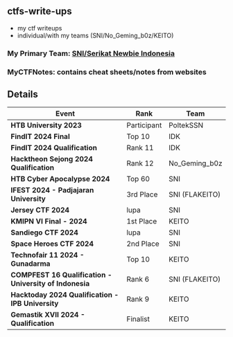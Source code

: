 ## ctfs-write-ups
- my ctf writeups
- individual/with my teams (SNI/No_Geming_b0z/KEITO)

### My Primary Team: [SNI/Serikat Newbie Indonesia](https://serikatnewbie.me)
### MyCTFNotes: contains cheat sheets/notes from websites


## Details

| Event                        | Rank  | Team |
|------------------------------|--------------| --------------|
| **HTB University 2023**       | Participant  | PoltekSSN |
| **FindIT 2024 Final**         | Top 10       | IDK |
| **FindIT 2024 Qualification** | Rank 11      | IDK |
| **Hacktheon Sejong 2024 Qualification** | Rank 12 | No_Geming_b0z |
| **HTB Cyber Apocalypse 2024** | Top 60 | SNI |
| **IFEST 2024 - Padjajaran University** | 3rd Place | SNI (FLAKEITO) |
| **Jersey CTF 2024** | lupa | SNI |
| **KMIPN VI Final - 2024** | 1st Place | KEITO |
| **Sandiego CTF 2024** | lupa | SNI |
| **Space Heroes CTF 2024** | 2nd Place | SNI |
| **Technofair 11 2024 - Gunadarma** | Top 10 | KEITO |
| **COMPFEST 16 Qualification - University of Indonesia** | Rank 6 | SNI (FLAKEITO) |
| **Hacktoday 2024 Qualification - IPB University** | Rank 9 | KEITO |
| **Gemastik XVII 2024 - Qualification** | Finalist | KEITO |
